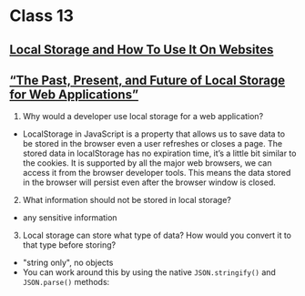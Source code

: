# Class 13

## [Local Storage and How To Use It On Websites](https://www.smashingmagazine.com/2010/10/local-storage-and-how-to-use-it/)
## [“The Past, Present, and Future of Local Storage for Web Applications”](http://diveinto.html5doctor.com/storage.html)

1. Why would a developer use local storage for a web application?
- LocalStorage in JavaScript is a property that allows us to save data to be stored in the browser even a user refreshes or closes a page. The stored data in localStorage has no expiration time, it’s a little bit similar to the cookies. It is supported by all the major web browsers, we can access it from the browser developer tools. This means the data stored in the browser will persist even after the browser window is closed.

2. What information should not be stored in local storage?
- any sensitive information

3. Local storage can store what type of data? How would you convert it to that type before storing?
- "string only", no objects
- You can work around this by using the native `JSON.stringify()` and `JSON.parse()` methods:
